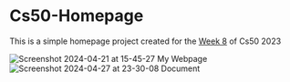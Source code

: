 # Cs50-Homepage

This is a simple homepage project created for the [Week 8](https://cs50.harvard.edu/x/2023/weeks/8/) of Cs50 2023 



![Screenshot 2024-04-21 at 15-45-27 My Webpage](https://github.com/Tofuwave/Cs50-Homepage/assets/66047380/52cd7bfe-f14e-45e0-aafc-25a76811b6fc)
![Screenshot 2024-04-27 at 23-30-08 Document](https://github.com/Tofuwave/Cs50-Homepage/assets/66047380/66adccdc-8d48-41d4-afab-78af3c297a55)
